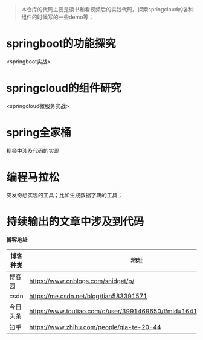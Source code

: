 
> 本仓库的代码主要是读书和看视频后的实践代码。探索springcloud的各种组件的时候写的一些demo等；

# springboot的功能探究

<springboot实战>

# springcloud的组件研究

<springcloud微服务实战>

# spring全家桶

视频中涉及代码的实现


# 编程马拉松

 突发奇想实现的工具；比如生成数据字典的工具；


# 持续输出的文章中涉及到代码

**博客地址**

|博客种类|地址|
|-|-|
|博客园|https://www.cnblogs.com/snidget/p/|
|csdn|https://me.csdn.net/blog/tian583391571|
|今日头条|https://www.toutiao.com/c/user/3991469650/#mid=1641915077376003|
|知乎|https://www.zhihu.com/people/qia-te-20-44|




